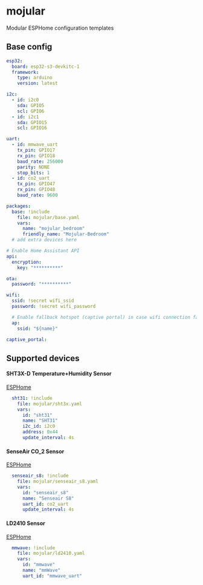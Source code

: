 # mojular
Modular ESPHome configuration templates

## Base config

```yaml
esp32:
  board: esp32-s3-devkitc-1
  framework:
    type: arduino
    version: latest

i2c:
  - id: i2c0
    sda: GPIO5
    scl: GPIO6
  - id: i2c1
    sda: GPIO15
    scl: GPIO16

uart:
  - id: mmwave_uart
    tx_pin: GPIO17
    rx_pin: GPIO18
    baud_rate: 256000
    parity: NONE
    stop_bits: 1
  - id: co2_uart
    tx_pin: GPIO47
    rx_pin: GPIO48
    baud_rate: 9600

packages:
  base: !include
    file: mojular/base.yaml
    vars:
      name: "mojular_bedroom"
      friendly_name: "Mojular-Bedroom"
  # add extra devices here  

# Enable Home Assistant API
api:
  encryption:
    key: "**********"

ota:
  password: "**********"

wifi:
  ssid: !secret wifi_ssid
  password: !secret wifi_password

  # Enable fallback hotspot (captive portal) in case wifi connection fails
  ap:
    ssid: "${name}"

captive_portal:
```


## Supported devices

#### SHT3X-D Temperature+Humidity Sensor
[ESPHome](https://esphome.io/components/sensor/sht3xd.html)

```yaml
  sht31: !include
    file: mojular/sht3x.yaml
    vars:
      id: "sht31"
      name: "SHT31"
      i2c_id: i2c0
      address: 0x44
      update_interval: 4s
```

#### SenseAir CO_2 Sensor
[ESPHome](https://esphome.io/components/sensor/senseair.html)

```yaml
  senseair_s8: !include
    file: mojular/senseair_s8.yaml
    vars:
      id: "senseair_s8"
      name: "Senseair S8"
      uart_id: co2_uart
      update_interval: 4s
```

#### LD2410 Sensor
[ESPHome](https://esphome.io/components/sensor/ld2410.html)

```yaml
  mmwave: !include
    file: mojular/ld2410.yaml
    vars:
      id: "mmwave"
      name: "mmWave"
      uart_id: "mmwave_uart"
```
